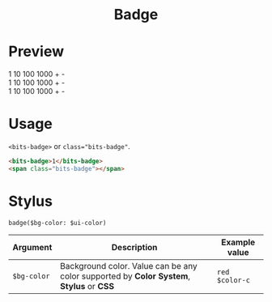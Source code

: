 <h1 style="border: 0; margin: 0; text-align: center;">Badge</h1>

# Preview
<div id="preview">
    <div class="size-1">
        <bits-badge class="bg-a1">1</bits-badge>
        <bits-badge class="bg-p">10</bits-badge>
        <bits-badge class="bg-a2">100</bits-badge>
        <bits-badge class="bg-t1">1000</bits-badge>
        <bits-badge class="bg-c">+</bits-badge>
        <bits-badge class="bg-t2">-</bits-badge>
    </div>
    <div class="size-2">
        <bits-badge class="bg-a1">1</bits-badge>
        <bits-badge class="bg-p">10</bits-badge>
        <bits-badge class="bg-a2">100</bits-badge>
        <bits-badge class="bg-t1">1000</bits-badge>
        <bits-badge class="bg-c">+</bits-badge>
        <bits-badge class="bg-t2">-</bits-badge>
    </div>
    <div class="size-3">
        <bits-badge class="bg-a1">1</bits-badge>
        <bits-badge class="bg-p">10</bits-badge>
        <bits-badge class="bg-a2">100</bits-badge>
        <bits-badge class="bg-t1">1000</bits-badge>
        <bits-badge class="bg-c">+</bits-badge>
        <bits-badge class="bg-t2">-</bits-badge>
    </div>
</div>

# Usage
`<bits-badge>` or `class="bits-badge"`.
```html
<bits-badge>1</bits-badge>
<span class="bits-badge"></span>
```

# Stylus
```stylus
badge($bg-color: $ui-color)
```

|Argument|Description|Example value|
|---|---|---|
|`$bg-color`|Background color. Value can be any color supported by **Color System**, **Stylus** or **CSS**|`red` `$color-c`|
